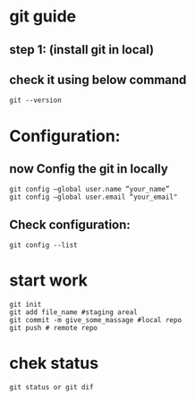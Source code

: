 # git guide

## step 1: (install git in local)

## check it using below command 
```
git --version

```

# Configuration:
## now Config the git in locally
```
git config –global user.name “your_name”
git config –global user.email “your_email"
```
## Check configuration: 

``` git config --list  ```

# start work

```
git init
git add file_name #staging areal
git commit -m give_some_massage #local repo
git push # remote repo
```


# chek status
```
git status or git dif

```